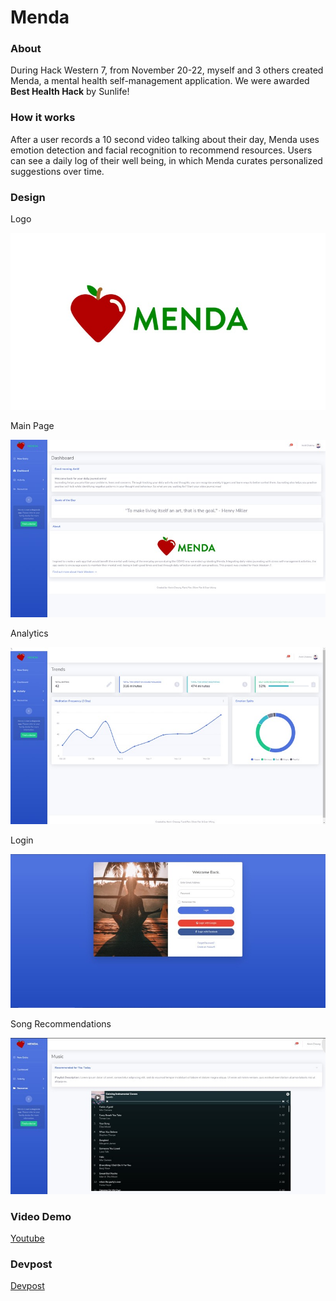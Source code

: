 # Menda

### About
During Hack Western 7, from November 20-22, myself and 3 others created Menda, a mental health self-management application. We were awarded **Best Health Hack** by Sunlife!

### How it works

After a user records a 10 second video talking about their day, Menda uses emotion detection and facial recognition to recommend resources. Users can see a daily log of their well being, in which Menda curates personalized suggestions over time.

### Design

Logo

![Logo](https://github.com/oliverkpan/menda/blob/master/images/logo.jpg?raw=true)

Main Page

![Main](https://github.com/oliverkpan/menda/blob/master/images/main_page.jpg?raw=true)

Analytics

![Analytics](https://github.com/oliverkpan/menda/blob/master/images/analytics.jpg?raw=true)

Login

![Login](https://github.com/oliverkpan/menda/blob/master/images/login.jpg?raw=true)

Song Recommendations

![Song](https://github.com/oliverkpan/menda/blob/master/images/song.jpg?raw=true)

### Video Demo
[Youtube](https://www.youtube.com/watch?v=4EKlL6cXi0k)

### Devpost

[Devpost](https://devpost.com/software/menda)
